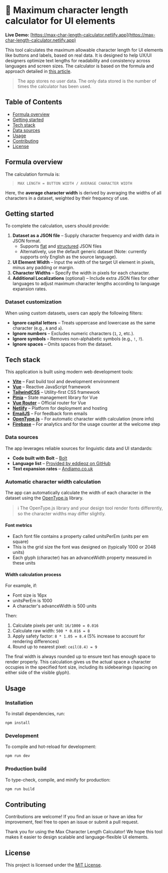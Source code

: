 # 📐 Maximum character length calculator for UI elements

**Live Demo:** [https://max-char-length-calculator.netlify.app](https://max-char-length-calculator.netlify.app)

This tool calculates the maximum allowable character length for UI elements like buttons and labels, based on real data. It is designed to help UX/UI designers optimize text lengths for readability and consistency across languages and screen sizes. The calculator is based on the formula and approach detailed in [this article](https://uxcontent.com/a-formula-for-defining-maximum-character-lengths/).

> The app stores no user data. The only data stored is the number of times the calculator has been used.

## Table of Contents

- [Formula overview](#formula-overview)
- [Getting started](#getting-started)
- [Tech stack](#tech-stack)
- [Data sources](#data-sources)
- [Usage](#usage)
- [Contributing](#contributing)
- [License](#license)

## Formula overview

The calculation formula is:

> `MAX LENGTH = BUTTON WIDTH / AVERAGE CHARACTER WIDTH`

Here, the **average character width** is derived by averaging the widths of all characters in a dataset, weighted by their frequency of use.

## Getting started

To complete the calculation, users should provide:

1. **Dataset as a JSON file** – Supply character frequency and width data in JSON format.
   - Supports [flat](https://docs.lokalise.com/en/articles/1400771-json-flat-json) and [structured](https://docs.lokalise.com/en/articles/3229161-structured-json) JSON files
   - Alternatively, use the default generic dataset (Note: currently supports only English as the source language).
2. **UI Element Width** – Input the width of the target UI element in pixels, minus any padding or margin.
3. **Character Widths** – Specify the width in pixels for each character.
4. **Additional Localizations** (optional) – Include extra JSON files for other languages to adjust maximum character lengths according to language expansion rates.

### Dataset customization

When using custom datasets, users can apply the following filters:

- **Ignore capital letters** – Treats uppercase and lowercase as the same character (e.g., `A` and `a`).
- **Ignore numbers** – Excludes numeric characters (`1`, `2`, etc.).
- **Ignore symbols** – Removes non-alphabetic symbols (e.g., `!`, `?`).
- **Ignore spaces** – Omits spaces from the dataset.

## Tech stack

This application is built using modern web development tools:

- **[Vite](https://vitejs.dev/)** – Fast build tool and development environment
- **[Vue](https://vuejs.org/)** – Reactive JavaScript framework
- **[TailwindCSS](https://tailwindcss.com/)** – Utility-first CSS framework
- **[Pinia](https://pinia.vuejs.org/)** – State management library for Vue
- **[Vue Router](https://router.vuejs.org/)** – Official router for Vue
- **[Netlify](https://www.netlify.com/)** – Platform for deployment and hosting
- **[EmailJS](https://www.emailjs.com/)** – For feedback form emails
- **[OpenType.js](https://opentype.js.org/)** – For automatic character width calculation (more info)
- **[Firebase](https://firebase.google.com/)** – For analytics and for the usage counter at the welcome step

### Data sources

The app leverages reliable sources for linguistic data and UI standards:

- **Code built with Bolt** – [Bolt](https://www.bolt.new)
- **Language list** – [Provided by eddieoz on GitHub](https://gist.github.com/eddieoz/63d839c8a20ef508cfa4fa9562632a21)
- **Text expansion rates** – [Andiamo.co.uk](https://www.andiamo.co.uk/resources/expansion-and-contraction-factors/)

### Automatic character width calculation

The app can automatically calculate the width of each character in the dataset using the [OpenType.js](https://opentype.js.org/) library.

> ℹ️ The OpenType.js library and your design tool render fonts differently, so the character widths may differ slightly.

#### Font metrics

- Each font file contains a property called unitsPerEm (units per em square)
- This is the grid size the font was designed on (typically 1000 or 2048 units)
- Each glyph (character) has an advanceWidth property measured in these units

#### Width calculation process

For example, if:

- Font size is 16px
- unitsPerEm is 1000
- A character's advanceWidth is 500 units

Then:

1. Calculate pixels per unit: `16/1000 = 0.016`
2. Calculate raw width: `500 * 0.016 = 8`
3. Apply safety factor: `8 * 1.05 = 8.4` (5% increase to account for rendering differences)
4. Round up to nearest pixel: `ceil(8.4) = 9`

The final width is always rounded up to ensure text has enough space to render properly. This calculation gives us the actual space a character occupies in the specified font size, including its sidebearings (spacing on either side of the visible glyph).

## Usage

### Installation

To install dependencies, run:

```sh
npm install
```

### Development

To compile and hot-reload for development:

```sh
npm run dev
```

### Production build

To type-check, compile, and minify for production:

```sh
npm run build
```

## Contributing

Contributions are welcome! If you find an issue or have an idea for improvement, feel free to open an issue or submit a pull request.

Thank you for using the Max Character Length Calculator! We hope this tool makes it easier to design scalable and language-flexible UI elements.

## License

This project is licensed under the [MIT License](LICENSE).</script>